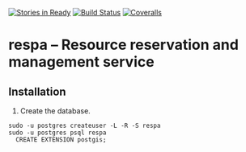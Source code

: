 [![Stories in Ready](https://badge.waffle.io/City-of-Helsinki/respa.png?label=ready&title=Ready)](https://waffle.io/City-of-Helsinki/respa)
[![Build Status](https://api.travis-ci.org/City-of-Helsinki/respa.svg?branch=master)](https://travis-ci.org/City-of-Helsinki/respa)
[![Coveralls](https://img.shields.io/coveralls/City-of-Helsinki/respa.svg)]()

respa – Resource reservation and management service
===================

Installation
------------

1. Create the database.

```shell
sudo -u postgres createuser -L -R -S respa
sudo -u postgres psql respa
  CREATE EXTENSION postgis;
```
